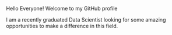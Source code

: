 Hello Everyone! Welcome to my GitHub profile

I am a recently graduated Data Scientist looking for some amazing opportunities to make a difference in this field. 
